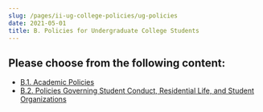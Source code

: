```yaml
---
slug: /pages/ii-ug-college-policies/ug-policies
date: 2021-05-01
title: B. Policies for Undergraduate College Students
---
```

## Please choose from the following content:

* [B.1\. Academic Policies](/pages/ii-ug-college-policies/ug-policies/academics)
* [B.2\. Policies Governing Student Conduct, Residential Life, and Student Organizations](/pages/ii-ug-college-policies/ug-policies/res-life-conduct-policies)